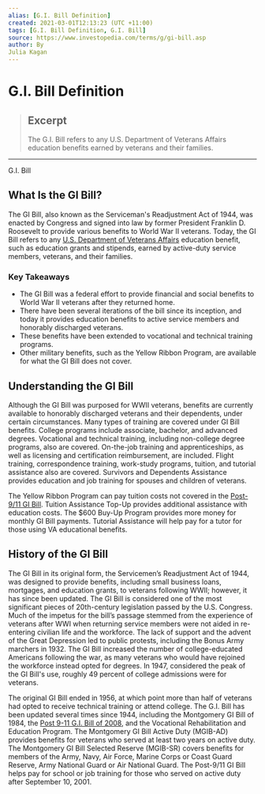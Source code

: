 ```yaml
---
alias: [G.I. Bill Definition]
created: 2021-03-01T12:13:23 (UTC +11:00)
tags: [G.I. Bill Definition, G.I. Bill]
source: https://www.investopedia.com/terms/g/gi-bill.asp
author: By
Julia Kagan
---
```


# G.I. Bill Definition

> ## Excerpt
> The G.I. Bill refers to any U.S. Department of Veterans Affairs education benefits earned by veterans and their families.

---

G.I. Bill
## What Is the GI Bill?

The GI Bill, also known as the Serviceman's Readjustment Act of 1944, was enacted by Congress and signed into law by former President Franklin D. Roosevelt to provide various benefits to World War II veterans. Today, the GI Bill refers to any [U.S. Department of Veterans Affairs](https://www.investopedia.com/terms/u/us-department-veterans-affairs.asp) education benefit, such as education grants and stipends, earned by active-duty service members, veterans, and their families. 

### Key Takeaways

-   The GI Bill was a federal effort to provide financial and social benefits to World War II veterans after they returned home.
-   There have been several iterations of the bill since its inception, and today it provides education benefits to active service members and honorably discharged veterans.
-   These benefits have been extended to vocational and technical training programs.
-   Other military benefits, such as the Yellow Ribbon Program, are available for what the GI Bill does not cover.

## Understanding the GI Bill

Although the GI Bill was purposed for WWII veterans, benefits are currently available to honorably discharged veterans and their dependents, under certain circumstances. Many types of training are covered under GI Bill benefits. College programs include associate, bachelor, and advanced degrees. Vocational and technical training, including non-college degree programs, also are covered. On-the-job training and apprenticeships, as well as licensing and certification reimbursement, are included. Flight training, correspondence training, work-study programs, tuition, and tutorial assistance also are covered. Survivors and Dependents Assistance provides education and job training for spouses and children of veterans.

The Yellow Ribbon Program can pay tuition costs not covered in the [Post-9/11 GI Bill](https://www.investopedia.com/terms/p/post911-gi-bill.asp). Tuition Assistance Top-Up provides additional assistance with education costs. The $600 Buy-Up Program provides more money for monthly GI Bill payments. Tutorial Assistance will help pay for a tutor for those using VA educational benefits.

## History of the GI Bill

The GI Bill in its original form, the Servicemen’s Readjustment Act of 1944, was designed to provide benefits, including small business loans, mortgages, and education grants, to veterans following WWII; however, it has since been updated. The GI Bill is considered one of the most significant pieces of 20th-century legislation passed by the U.S. Congress. Much of the impetus for the bill’s passage stemmed from the experience of veterans after WWI when returning service members were not aided in re-entering civilian life and the workforce. The lack of support and the advent of the Great Depression led to public protests, including the Bonus Army marchers in 1932. The GI Bill increased the number of college-educated Americans following the war, as many veterans who would have rejoined the workforce instead opted for degrees. In 1947, considered the peak of the GI Bill's use, roughly 49 percent of college admissions were for veterans.

The original GI Bill ended in 1956, at which point more than half of veterans had opted to receive technical training or attend college. The G.I. Bill has been updated several times since 1944, including the Montgomery GI Bill of 1984, the [Post 9-11 G.I. Bill of 2008](https://www.investopedia.com/terms/p/post911-gi-bill.asp), and the Vocational Rehabilitation and Education Program. The Montgomery GI Bill Active Duty (MGIB-AD) provides benefits for veterans who served at least two years on active duty. The Montgomery GI Bill Selected Reserve (MGIB-SR) covers benefits for members of the Army, Navy, Air Force, Marine Corps or Coast Guard Reserve, Army National Guard or Air National Guard. The Post-9/11 GI Bill helps pay for school or job training for those who served on active duty after September 10, 2001.
